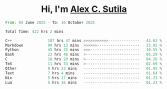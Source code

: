 <h1 align="center">Hi, I'm <a href="https://github.com/alexsutila" target="blank">Alex C. Sutila</a></h1>

<!--START_SECTION:waka-->

```rust
From: 04 June 2025 - To: 16 October 2025

Total Time: 422 hrs 2 mins

C++                187 hrs 47 mins >>>>>>>>>>>--------------   43.63 %
Markdown           99 hrs 13 mins  >>>>>>-------------------   23.05 %
Python             45 hrs 25 mins  >>>----------------------   10.55 %
Bash               22 hrs 46 mins  >------------------------   05.29 %
C                  18 hrs 20 mins  >------------------------   04.26 %
TeX                11 hrs 33 mins  >------------------------   02.69 %
Other              8 hrs 23 mins   -------------------------   01.95 %
Text               7 hrs 4 mins    -------------------------   01.64 %
Nix                5 hrs 17 mins   -------------------------   01.23 %
Lua                5 hrs 16 mins   -------------------------   01.23 %
```

<!--END_SECTION:waka-->
